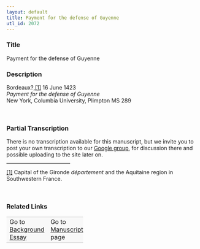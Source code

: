 ```yaml
---  
layout: default  
title: Payment for the defense of Guyenne  
utl_id: 2072
---
```


### Title

Payment for the defense of Guyenne


### Description

<p>Bordeaux?,<a href="#_ftn1" name="_ftnref1" title="" id="_ftnref1">[1]</a> 16 June 1423<br /><em>Payment for the defense of Guyenne</em><br />
New York, Columbia University, Plimpton MS 289</p>
<p> </p>


### Partial Transcription

<p>There is no transcription available for this manuscript, but we invite you to post your own transcription to our <a href="https://paleography.library.utoronto.ca/content/group-work">Google group</a>, for discussion there and possible uploading to the site later on.</p>
<div>
<hr align="left" size="1" width="33%" /><div id="ftn1"><a href="#_ftnref1" name="_ftn1" title="" id="_ftn1">[1]</a> Capital of the Gironde <em>département</em> and the Aquitaine region in Southwestern France.</div>
</div>
<p> </p>


### Related Links

<table border="0.5" cellpadding="1" cellspacing="1" style="width: 200px; background-color:#F8F8F8;">
    <tbody style="border-color:#ccc">
        <tr style="border-color:#ccc">
            <td>Go to <a href="https://centerfordigitalhumanities.github.io/Newberry-French-paleography/essay/2072" target="_blank">Background Essay</a></td>
            <td>Go to <a href="https://centerfordigitalhumanities.github.io/Newberry-French-paleography/www/record.html?id=2072" target="_blank">Manuscript</a> page</td>
        </tr>
    </tbody>
</table>
